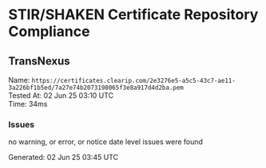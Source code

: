 # STIR/SHAKEN Certificate Repository Compliance

## TransNexus

Name: `https://certificates.clearip.com/2e3276e5-a5c5-43c7-ae11-3a226bf1b5ed/7a27e74b2073198065f3e8a917d4d2ba.pem`\
Tested At: 02 Jun 25 03:10 UTC\
Time: 34ms

### Issues

no warning, or error, or notice date level issues were found

Generated: 02 Jun 25 03:45 UTC